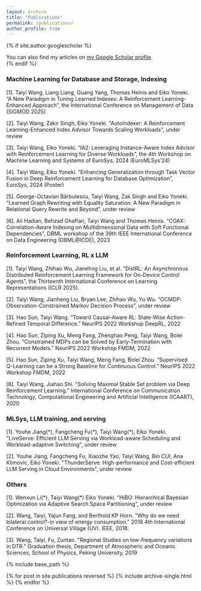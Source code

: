 ```yaml
---
layout: archive
title: "Publications"
permalink: /publications/
author_profile: true
---
```


{% if site.author.googlescholar %}
  <div class="wordwrap">You can also find my articles on <a href="{{site.author.googlescholar}}">my Google Scholar profile</a>.</div>
{% endif %}

### Machine Learning for Database and Storage, Indexing

[1]. Taiyi Wang, Liang Liang, Guang Yang, Thomas Heinis and Eiko Yoneki. “A New Paradigm in Tuning Learned Indexes: A Reinforcement Learning-Enhanced Approach”, the International Conference on Management of Data (SIGMOD 2025)

[2]. Taiyi Wang, Zakir Singh, Eiko Yoneki. "AutoIndexer: A Reinforcement Learning-Enhanced Index Advisor Towards Scaling Workloads", under review

[3]. Taiyi Wang, Eiko Yoneki. “IA2: Leveraging Instance-Aware Index Advisor with Reinforcement Learning for Diverse Workloads”, the 4th Workshop on Machine Learning and Systems of EuroSys, 2024 (EuroMLSys’24)

[4]. Taiyi Wang, Eiko Yoneki. “Enhancing Generalization through Task Vector Fusion in Deep Reinforcement Learning for Database Optimization”, EuroSys, 2024 (Poster)

[5]. George-Octavian Bărbulescu, Taiyi Wang, Zak Singh and Eiko Yoneki. “Learned Graph Rewriting with Equality Saturation: A New Paradigm in Relational Query Rewrite and Beyond”, under review

[6]. Ali Hadian, Behzad Ghaffari, Taiyi Wang and Thomas Heinis. “COAX: Correlation-Aware Indexing on Multidimensional Data with Soft Functional Dependencies", DBML workshop of the 39th IEEE International Conference on Data Engineering (DBML@ICDE), 2023

### Reinforcement Learning, RL x LLM

[1]. Taiyi Wang, Zhihao Wu, Jianehng Liu, et al. “DistRL: An Asynchronous Distributed Reinforcement Learning Framework for On-Device Control Agents”, the Thirteenth International Conference on Learning Representations (ICLR 2025).

[2]. Taiyi Wang, Jianheng Liu, Bryan Lee, Zhihao Wu, Yu Wu. “OCMDP: Observation-Constrained Markov Decision Process”, under review

[3]. Hao Sun, Taiyi Wang. “Toward Causal-Aware RL: State-Wise Action-Refined Temporal Difference.” NeurIPS 2022 Workshop DeepRL, 2022

[4]. Hao Sun, Ziping Xu, Meng Fang, Zhenghao Peng, Taiyi Wang, Bolei Zhou. “Constrained MDPs can be Solved by Early-Termination with Recurrent Models.” NeurIPS 2022 Workshop FMDM, 2022

[5]. Hao Sun, Ziping Xu, Taiyi Wang, Meng Fang, Bolei Zhou. “Supervised Q-Learning can be a Strong Baseline for Continuous Control.” NeurIPS 2022 Workshop FMDM, 2022

[6]. Taiyi Wang, Jiahao Shi. "Solving Maximal Stable Set problem via Deep Reinforcement Learning." International Conference on Communication Technology, Computational Engineering and Artificial Intelligence (ICAART), 2020

### MLSys, LLM training, and serving

[1]. Youhe Jiang(\*), Fangcheng Fu(\*), Taiyi Wang(\*), Eiko Yoneki. "LiveServe: Efficient LLM Serving via Workload-aware Scheduling and Workload-adaptive Switching", under review

[2]. Youhe Jiang, Fangcheng Fu, Xiaozhe Yao, Taiyi Wang, Bin CUI, Ana Klimovic, Eiko Yoneki. "ThunderServe: High-performance and Cost-efficient LLM Serving in Cloud Environments", under review

### Others

[1]. Wenxun Li(\*), Taiyi Wang(\*) Eiko Yoneki. “HiBO: Hierarchical Bayesian Optimization via Adaptive Search Space Partitioning”, under review

[2]. Wang, Taiyi, Yajun Fang, and Berthold KP Horn. "Why do we need bilateral control?-in view of energy consumption." 2018 4th International Conference on Universal Village (UV). IEEE, 2018.

[3]. Wang, Taiyi, Fu, Zuntao. "Regional Studies on low-frequency variations in DTR." Graduation thesis, Department of Atmospheric and Oceanic Sciences, School of Physics, Peking University, 2019



{% include base_path %}

{% for post in site.publications reversed %}
  {% include archive-single.html %}
{% endfor %}
